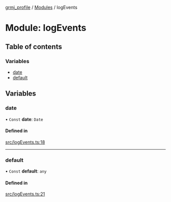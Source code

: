 [grmj_profile](../README.md) / [Modules](../modules.md) / logEvents

# Module: logEvents

## Table of contents

### Variables

- [date](logEvents.md#date)
- [default](logEvents.md#default)

## Variables

### date

• `Const` **date**: `Date`

#### Defined in

[src/logEvents.ts:18](https://github.com/Gordon2735/grmj_profile/blob/1239e9c/src/logEvents.ts#L18)

___

### default

• `Const` **default**: `any`

#### Defined in

[src/logEvents.ts:21](https://github.com/Gordon2735/grmj_profile/blob/1239e9c/src/logEvents.ts#L21)
